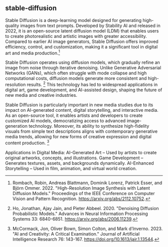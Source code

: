 ## stable-diffusion

Stable Diffusion is a deep-learning model designed for generating high-quality images from text prompts. Developed by Stability AI and released in 2022, it is an open-source latent diffusion model (LDM) that enables users to create photorealistic and artistic images with greater accessibility. Compared to earlier AI image generators, Stable Diffusion offers improved efficiency, control, and customization, making it a significant tool in digital art and media production.[^rombach22high]

Stable Diffusion operates using diffusion models, which gradually refine an image from noise through iterative denoising. Unlike Generative Adversarial Networks (GANs), which often struggle with mode collapse and high computational costs, diffusion models generate more consistent and high-resolution results. [^ho20denoising] This technology has led to widespread applications in digital art, game development, and AI-assisted design, shaping the future of new media and creative industries.

Stable Diffusion is particularly important in new media studies due to its impact on AI-generated content, digital storytelling, and interactive media. As an open-source tool, it enables artists and developers to create customized AI models, democratizing access to advanced image-generation technology. Moreover, its ability to synthesize high-fidelity visuals from simple text descriptions aligns with contemporary generative media trends, allowing for new forms of creative expression and digital content production. [^mccormack23ai]

Applications in Digital Media: 
AI-Generated Art – Used by artists to create original artworks, concepts, and illustrations.
Game Development – Generates textures, assets, and backgrounds dynamically.
AI-Enhanced Storytelling – Used in film, animation, and virtual world creation.

[^rombach22high]: Rombach, Robin, Andreas Blattmann, Dominik Lorenz, Patrick Esser, and Björn Ommer. 2022. "High-Resolution Image Synthesis with Latent Diffusion Models." Proceedings of the IEEE Conference on Computer Vision and Pattern Recognition. https://arxiv.org/abs/2112.10752. 

[^ho20denoising]: Ho, Jonathan, Ajay Jain, and Pieter Abbeel. 2020. "Denoising Diffusion Probabilistic Models." Advances in Neural Information Processing Systems 33: 6840-6851. https://arxiv.org/abs/2006.11239. 

[^mccormack23ai]: McCormack, Jon, Oliver Bown, Simon Colton, and Mark d’Inverno. 2023. "AI and Creativity: A Critical Examination." Journal of Artificial Intelligence Research 76: 143-167. https://doi.org/10.1613/jair.1.13544. 
